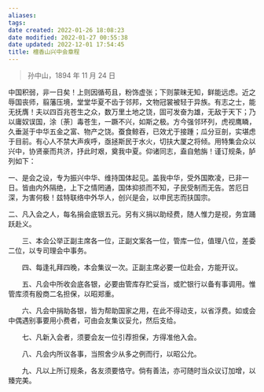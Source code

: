 ```yaml
---
aliases: 
tags: 
date created: 2022-01-26 18:08:23
date modified: 2022-01-27 00:55:38
date updated: 2022-12-01 17:54:45
title: 檀香山兴中会章程
---
```



> 孙中山，1894 年 11 月 24 日

中国积弱，非一日矣！上则因循苟且，粉饰虚张；下则蒙昧无知，鲜能远虑。近之辱国丧师，翦藩压境，堂堂华夏不齿于邻邦，文物冠裳被轻于异族。有志之士，能无抚膺！夫以四百兆苍生之众，数万里土地之饶，固可发奋为雄，无敌于天下；乃以庸奴误国，涂〔荼〕毒苍生，一蹶不兴，如斯之极。方今强邻环列，虎视鹰瞵，久垂涎于中华五金之富、物产之饶。蚕食鲸吞，已效尤于接踵；瓜分豆剖，实堪虑于目前。有心人不禁大声疾呼，亟拯斯民于水火，切扶大厦之将倾。用特集会众以兴中，协贤豪而共济，抒此时艰，奠我中夏。仰诸同志，盍自勉旃！谨订规条，胪列如下：

一、是会之设，专为振兴中华、维持国体起见。盖我中华，受外国欺凌，已非一日。皆由内外隔绝，上下之情罔通，国体抑损而不知，子民受制而无告。苦厄日深，为害何极！兹特联络中外华人，创兴是会，以申民志而扶国宗。

二、凡入会之人，每名捐会底银五元。另有义捐以助经费，随人惟力是视，务宜踊跃赴义。

　　三、本会公举正副主席各一位，正副文案各一位，管库一位，值理八位，差委二位，以专司理会中事务。

　　四、每逢礼拜四晚，本会集议一次。正副主席必要一位赴会，方能开议。

　　五、凡会中所收会底各银，必要由管库存贮妥当，或贮银行以备有事调用。惟管库须有殷商二名担保，以昭郑重。

　　六、凡会中捐助各银，皆为帮助国家之用，在此不得动支，以省浮费。如或会中偶遇别事要用小费者，可由会友集议妥允，然后支给。

　　七、凡新入会者，须要会友一位引荐担保，方得准他入会。

　　八、凡会内所议各事，当照舍少从多之例而行，以昭公允。

　　九、凡以上所订规条，各友须要恪守。倘有善法，亦可随时当众议订加增，以臻完美。
